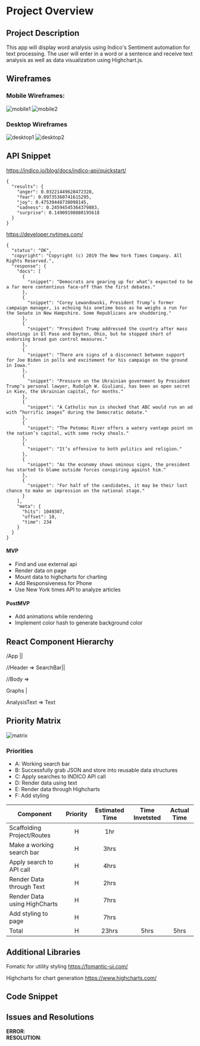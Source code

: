 # Project Overview

## Project Description

This app will display word analysis using Indico's Sentiment automation for text processing. The user will enter in a word or a sentence and receive text analysis as well as data visualization using Highchart.js.

## Wireframes

### Mobile Wireframes:

![mobile1](imgs/phone1.png)
![mobile2](imgs/phone2.png)

### Desktop Wireframes

![desktop1](imgs/regular-screen1.png)
![desktop2](imgs/regular-screen2.png)

## API Snippet

https://indico.io/blog/docs/indico-api/quickstart/

```
{
  "results": {
    "anger": 0.03221449628472328,
    "fear": 0.09735360741615295,
    "joy": 0.47539448738098145,
    "sadness": 0.24594545364379883,
    "surprise": 0.14909198880195618
  }
}
```
https://developer.nytimes.com/
```
{
  "status": "OK",
  "copyright": "Copyright (c) 2019 The New York Times Company. All Rights Reserved.",
  "response": {
    "docs": [
      {
        "snippet": "Democrats are gearing up for what’s expected to be a far more contentious face-off than the first debates."
      },
      {
        "snippet": "Corey Lewandowski, President Trump’s former campaign manager, is echoing his onetime boss as he weighs a run for the Senate in New Hampshire. Some Republicans are shuddering."
      },
      {
        "snippet": "President Trump addressed the country after mass shootings in El Paso and Dayton, Ohio, but he stopped short of endorsing broad gun control measures."
      },
      {
        "snippet": "There are signs of a disconnect between support for Joe Biden in polls and excitement for his campaign on the ground in Iowa."
      },
      {
        "snippet": "Pressure on the Ukrainian government by President Trump’s personal lawyer, Rudolph W. Giuliani, has been an open secret in Kiev, the Ukrainian capital, for months."
      },
      {
        "snippet": "A Catholic nun is shocked that ABC would run an ad with “horrific images” during the Democratic debate."
      },
      {
        "snippet": "The Potomac River offers a watery vantage point on the nation’s capital, with some rocky shoals."
      },
      {
        "snippet": "It’s offensive to both politics and religion."
      },
      {
        "snippet": "As the economy shows ominous signs, the president has started to blame outside forces conspiring against him."
      },
      {
        "snippet": "For half of the candidates, it may be their last chance to make an impression on the national stage."
      }
    ],
    "meta": {
      "hits": 1049307,
      "offset": 10,
      "time": 234
    }
  }
}
```

#### MVP

- Find and use external api
- Render data on page
- Mount data to highcharts for charting
- Add Responsiveness for Phone
- Use New York times API to analyze articles

#### PostMVP

- Add animations while rendering
- Implement color hash to generate background color

## React Component Hierarchy

/App ||

//Header => SearchBar||


//Body => 

Graphs | 

AnalysisText => Text

## Priority Matrix

![matrix](imgs/priority-matrix.png)

### Priorities

- A: Working search bar
- B: Successfully grab JSON and store into reusable data structures
- C: Apply searches to INDICO API call
- D: Render data using text
- E: Render data through Highcharts
- F: Add styling

| Component                    | Priority | Estimated Time | Time Invetsted | Actual Time |
| ---------------------------- | :------: | :------------: | :------------: | :---------: |
| Scaffolding Project/Routes          |    H     |     1hr      |                |             |
| Make a working search bar    |    H     |      3hrs      |                |             |
| Apply search to API call     |    H     |      4hrs      |                |             |
| Render Data through Text     |    H     |      2hrs      |                |             |
| Render Data using HighCharts |    H     |      7hrs      |                |             |
| Add styling to page          |    H     |      7hrs      |                |             |
| Total                        |    H     |     23hrs      |      5hrs      |    5hrs     |

## Additional Libraries

Fomatic for utility styling https://fomantic-ui.com/

Highcharts for chart generation https://www.highcharts.com/

## Code Snippet

## Issues and Resolutions

**ERROR**:  
**RESOLUTION**:
